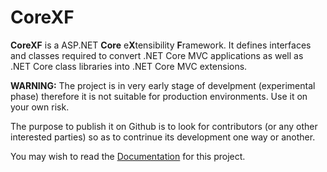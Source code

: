 # CoreXF
**CoreXF** is a ASP.NET **Core** e**X**tensibility **F**ramework. It defines interfaces and classes required to convert .NET Core MVC applications as well as .NET Core class libraries into .NET Core MVC extensions.

**WARNING:** The project is in very early stage of develpment (experimental phase) therefore it is not suitable for production environments. Use it on your own risk.

The purpose to publish it on Github is to look for contributors (or any other interested parties) so as to contrinue its development one way or another. 

You may wish to read the [Documentation](https://github.com/achristov/CoreXF/wiki) for this project.
